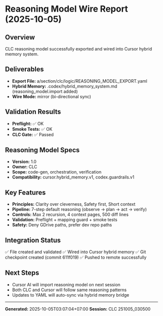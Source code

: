# Reasoning Model Wire Report (2025-10-05)

## Overview
CLC reasoning model successfully exported and wired into Cursor hybrid memory system.

## Deliverables
- **Export File:** a/section/clc/logic/REASONING_MODEL_EXPORT.yaml
- **Hybrid Memory:** .codex/hybrid_memory_system.md (reasoning_model.import added)
- **Wire Mode:** mirror (bi-directional sync)

## Validation Results
- **Preflight:** ✅ OK
- **Smoke Tests:** ✅ OK
- **CLC Gate:** ✅ Passed

## Reasoning Model Specs
- **Version:** 1.0
- **Owner:** CLC
- **Scope:** code-gen, orchestration, verification
- **Compatibility:** cursor.hybrid_memory.v1, codex.guardrails.v1

## Key Features
- **Principles:** Clarity over cleverness, Safety first, Short context
- **Pipeline:** 7-step default reasoning (observe → plan → act → verify)
- **Controls:** Max 2 recursion, 4 context pages, 500 diff lines
- **Validation:** Preflight + mapping guard + smoke tests
- **Safety:** Deny GDrive paths, prefer dev repo paths

## Integration Status
✅ File created and validated
✅ Wired into Cursor hybrid memory
✅ Git checkpoint created (commit 611f019)
✅ Pushed to remote successfully

## Next Steps
- Cursor AI will import reasoning model on next session
- Both CLC and Cursor will follow same reasoning patterns
- Updates to YAML will auto-sync via hybrid memory bridge

---
**Generated:** 2025-10-05T03:07:04+07:00
**Session:** CLC 251005_030500
